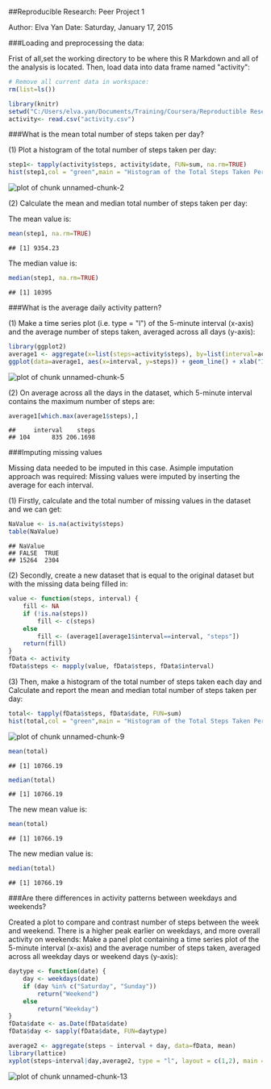 
##Reproducible Research: Peer Project 1

Author: Elva Yan
Date: Saturday, January 17, 2015



###Loading and preprocessing the data:

Frist of all,set the working directory to be where this R Markdown and all of the analysis is located. Then, load data into data frame named "activity":

```r
# Remove all current data in workspace:
rm(list=ls())

library(knitr)
setwd("C:/Users/elva.yan/Documents/Training/Coursera/Reproductible Research/repdata-data-activity")
activity<- read.csv("activity.csv")
```



###What is the mean total number of steps taken per day?

(1) Plot a histogram of the total number of steps taken per day:

```r
step1<- tapply(activity$steps, activity$date, FUN=sum, na.rm=TRUE)
hist(step1,col = "green",main = "Histogram of the Total Steps Taken Per Day",xlab = "Total Steps Taken Per Day", ylab="",breaks = 30)
```

![plot of chunk unnamed-chunk-2](figure/unnamed-chunk-2-1.png) 

(2) Calculate the mean and median total number of steps taken per day:

The mean value is:

```r
mean(step1, na.rm=TRUE)
```

```
## [1] 9354.23
```

The median value is:

```r
median(step1, na.rm=TRUE)
```

```
## [1] 10395
```



###What is the average daily activity pattern?

(1) Make a time series plot (i.e. type = "l") of the 5-minute interval (x-axis) and the average number of steps taken, averaged across all days (y-axis):

```r
library(ggplot2)
average1 <- aggregate(x=list(steps=activity$steps), by=list(interval=activity$interval),FUN=mean, na.rm=TRUE)
ggplot(data=average1, aes(x=interval, y=steps)) + geom_line() + xlab("Interval") + ylab("Average Steps Per Day")
```

![plot of chunk unnamed-chunk-5](figure/unnamed-chunk-5-1.png) 

(2) On average across all the days in the dataset, which 5-minute interval contains the maximum number of steps are:

```r
average1[which.max(average1$steps),]
```

```
##     interval    steps
## 104      835 206.1698
```



###Imputing missing values

Missing data needed to be imputed in this case. Asimple imputation approach was required: Missing values were imputed by inserting the average for each interval. 

(1) Firstly, calculate and the total number of missing values in the dataset and we can get:

```r
NaValue <- is.na(activity$steps)
table(NaValue)
```

```
## NaValue
## FALSE  TRUE 
## 15264  2304
```
 
(2) Secondly, create a new dataset that is equal to the original dataset but with the missing data being filled in:

```r
value <- function(steps, interval) {
    fill <- NA
    if (!is.na(steps))
        fill <- c(steps)
    else
        fill <- (average1[average1$interval==interval, "steps"])
    return(fill)
}
fData <- activity
fData$steps <- mapply(value, fData$steps, fData$interval)
```

(3) Then, make a histogram of the total number of steps taken each day and Calculate and report the mean and median total number of steps taken per day:

```r
total<- tapply(fData$steps, fData$date, FUN=sum)
hist(total,col = "green",main = "Histogram of the Total Steps Taken Per Day",xlab = "Total Steps Taken Per Day", ylab="",breaks = 30)
```

![plot of chunk unnamed-chunk-9](figure/unnamed-chunk-9-1.png) 

```r
mean(total)
```

```
## [1] 10766.19
```

```r
median(total)
```

```
## [1] 10766.19
```

The new mean value is:

```r
mean(total)
```

```
## [1] 10766.19
```

The new median value is:

```r
median(total)
```

```
## [1] 10766.19
```



###Are there differences in activity patterns between weekdays and weekends?

Created a plot to compare and contrast number of steps between the week and weekend. There is a higher peak earlier on weekdays, and more overall activity on weekends: Make a panel plot containing a time series plot of the 5-minute interval (x-axis) and the average number of steps taken, averaged across all weekday days or weekend days (y-axis):


```r
daytype <- function(date) {
    day <- weekdays(date)
    if (day %in% c("Saturday", "Sunday"))
        return("Weekend")
    else 
        return("Weekday")
}
fData$date <- as.Date(fData$date)
fData$day <- sapply(fData$date, FUN=daytype)
```


```r
average2 <- aggregate(steps ~ interval + day, data=fData, mean)
library(lattice)
xyplot(steps~interval|day,average2, type = "l", layout = c(1,2), main = "Time Series Plot of Interval and Average Steps", xlab = "Interval", ylab = "Average Number of Steps Taken")
```

![plot of chunk unnamed-chunk-13](figure/unnamed-chunk-13-1.png) 
